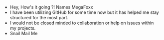 -  Hey, How's it going ?! Names MegaFoxx
- I have been utilizing GitHub for some time now but it has helped me stay structured for the most part.
- I would not be closed minded to collaboration or help on issues within my projects.
- Snail Mail Me 


